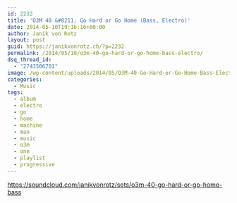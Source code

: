 ```yaml
---
id: 2232
title: 'O3M 40 &#8211; Go Hard or Go Home (Bass, Electro)'
date: 2014-05-10T19:16:16+00:00
author: Janik von Rotz
layout: post
guid: https://janikvonrotz.ch/?p=2232
permalink: /2014/05/10/o3m-40-go-hard-or-go-home-bass-electro/
dsq_thread_id:
  - "2743506701"
image: /wp-content/uploads/2014/05/O3M-40-Go-Hard-or-Go-Home-Bass-Electro.jpg
categories:
  - Music
tags:
  - album
  - electro
  - go
  - home
  - machine
  - man
  - music
  - o3m
  - one
  - playlist
  - progressive
---
```

https://soundcloud.com/janikvonrotz/sets/o3m-40-go-hard-or-go-home-bass